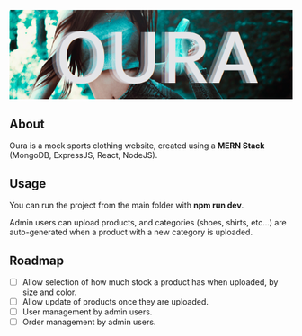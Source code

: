 <p align="center">
  <img src="banner.png" />
</p>


## About
Oura is a mock sports clothing website, created using a **MERN Stack** (MongoDB, ExpressJS, React, NodeJS).

## Usage
You can run the project from the main folder with **npm run dev**.

Admin users can upload products, and categories (shoes, shirts, etc...) are auto-generated when a product with a new category is uploaded.

## Roadmap
- [ ] Allow selection of how much stock a product has when uploaded, by size and color.
- [ ] Allow update of products once they are uploaded.
- [ ] User management by admin users.
- [ ] Order management by admin users.
